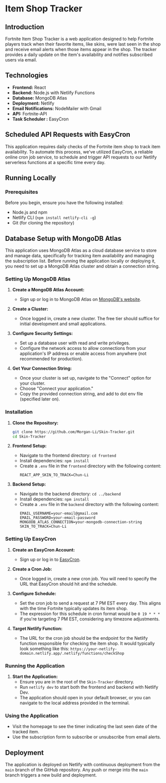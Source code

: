 # Item Shop Tracker

## Introduction

Fortnite Item Shop Tracker is a web application designed to help Fortnite players track when their favorite items, like skins, were last seen in the shop and receive email alerts when those items appear in the shop. The tracker provides a daily update on the item's availability and notifies subscribed users via email.

## Technologies

- **Frontend:** React
- **Backend:** Node.js with Netlify Functions
- **Database:** MongoDB Atlas
- **Deployment:** Netlify
- **Email Notifications:** NodeMailer with Gmail
- **API:** Fortnite-API
- **Task Scheduler :** EasyCron

## Scheduled API Requests with EasyCron

This application requires daily checks of the Fortnite item shop to track item availability. To automate this process, we've utilized EasyCron, a reliable online cron job service, to schedule and trigger API requests to our Netlify serverless functions at a specific time every day.

## Running Locally

### Prerequisites

Before you begin, ensure you have the following installed:
- Node.js and npm
- Netlify CLI (`npm install netlify-cli -g`)
- Git (for cloning the repository)

## Database Setup with MongoDB Atlas

This application uses MongoDB Atlas as a cloud database service to store and manage data, specifically for tracking item availability and managing the subscription list. Before running the application locally or deploying it, you need to set up a MongoDB Atlas cluster and obtain a connection string.

### Setting Up MongoDB Atlas

1. **Create a MongoDB Atlas Account:**
   - Sign up or log in to MongoDB Atlas on [MongoDB's website](https://www.mongodb.com/cloud/atlas).
   
2. **Create a Cluster:**
   - Once logged in, create a new cluster. The free tier should suffice for initial development and small applications.
   
3. **Configure Security Settings:**
   - Set up a database user with read and write privileges.
   - Configure the network access to allow connections from your application's IP address or enable access from anywhere (not recommended for production).

4. **Get Your Connection String:**
   - Once your cluster is set up, navigate to the "Connect" option for your cluster.
   - Choose "Connect your application."
   - Copy the provided connection string, and add to dot env file (specified later on).

### Installation

1. **Clone the Repository:**
   ```bash
   git clone https://github.com/Morgan-Li/Skin-Tracker.git
   cd Skin-Tracker
   ```

2. **Frontend Setup:**
   - Navigate to the frontend directory: `cd frontend`
   - Install dependencies: `npm install`
   - Create a `.env` file in the `frontend` directory with the following content:
     ```
     REACT_APP_SKIN_TO_TRACK=Chun-Li
     ```

3. **Backend Setup:**
   - Navigate to the backend directory: `cd ../backend`
   - Install dependencies: `npm install`
   - Create a `.env` file in the `backend` directory with the following content:
     ```
     EMAIL_USERNAME=your-email@gmail.com
     EMAIL_PASSWORD=your-email-password
     MONGODB_ATLAS_CONNECTION=your-mongodb-connection-string
     SKIN_TO_TRACK=Chun-Li
     ```

### Setting Up EasyCron

1. **Create an EasyCron Account:**
   - Sign up or log in to [EasyCron](https://www.easycron.com/).

2. **Create a Cron Job:**
   - Once logged in, create a new cron job. You will need to specify the URL that EasyCron should hit and the schedule.
   
3. **Configure Schedule:**
   - Set the cron job to send a request at 7 PM EST every day. This aligns with the time Fortnite typically updates its item shop.
   - The expression for this schedule in cron format would be `0 19 * * *` if you're targeting 7 PM EST, considering any timezone adjustments.

4. **Target Netlify Function:**
   - The URL for the cron job should be the endpoint for the Netlify function responsible for checking the item shop. It would typically look something like this: `https://your-netlify-domain.netlify.app/.netlify/functions/checkShop`

### Running the Application

1. **Start the Application:**
   - Ensure you are in the root of the `Skin-Tracker` directory.
   - Run `netlify dev` to start both the frontend and backend with Netlify Dev.
   - The application should open in your default browser, or you can navigate to the local address provided in the terminal.

### Using the Application

- Visit the homepage to see the timer indicating the last seen date of the tracked item.
- Use the subscription form to subscribe or unsubscribe from email alerts.

## Deployment

The application is deployed on Netlify with continuous deployment from the `main` branch of the GitHub repository. Any push or merge into the `main` branch triggers a new build and deployment.
